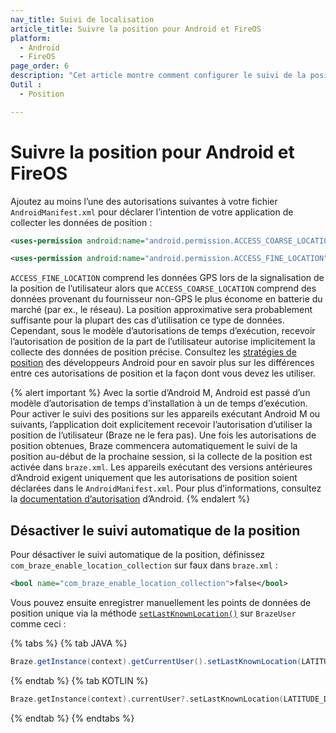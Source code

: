 ```yaml
---
nav_title: Suivi de localisation
article_title: Suivre la position pour Android et FireOS
platform: 
  - Android
  - FireOS
page_order: 6
description: "Cet article montre comment configurer le suivi de la position pour votre application Android ou FireOS."
Outil :
  - Position

---
```


# Suivre la position pour Android et FireOS

Ajoutez au moins l’une des autorisations suivantes à votre fichier `AndroidManifest.xml` pour déclarer l’intention de votre application de collecter les données de position :

```xml
<uses-permission android:name="android.permission.ACCESS_COARSE_LOCATION" />
```
```xml
<uses-permission android:name="android.permission.ACCESS_FINE_LOCATION" />
```

`ACCESS_FINE_LOCATION` comprend les données GPS lors de la signalisation de la position de l’utilisateur alors que `ACCESS_COARSE_LOCATION` comprend des données provenant du fournisseur non-GPS le plus économe en batterie du marché (par ex., le réseau). La position approximative sera probablement suffisante pour la plupart des cas d’utilisation ce type de données. Cependant, sous le modèle d’autorisations de temps d’exécution, recevoir l’autorisation de position de la part de l’utilisateur autorise implicitement la collecte des données de position précise. Consultez les [stratégies de position][1] des développeurs Android pour en savoir plus sur les différences entre ces autorisations de position et la façon dont vous devez les utiliser.

{% alert important %}
Avec la sortie d’Android M, Android est passé d’un modèle d’autorisation de temps d’installation à un de temps d’exécution. Pour activer le suivi des positions sur les appareils exécutant Android M ou suivants, l’application doit explicitement recevoir l’autorisation d’utiliser la position de l’utilisateur (Braze ne le fera pas). Une fois les autorisations de position obtenues, Braze commencera automatiquement le suivi de la position au-début de la prochaine session, si la collecte de la position est activée dans `braze.xml`. Les appareils exécutant des versions antérieures d’Android exigent uniquement que les autorisations de position soient déclarées dans le `AndroidManifest.xml`. Pour plus d’informations, consultez la [documentation d’autorisation](https://developer.android.com/training/permissions/index.html) d’Android.
{% endalert %}

## Désactiver le suivi automatique de la position

Pour désactiver le suivi automatique de la position, définissez `com_braze_enable_location_collection` sur faux dans `braze.xml` :

```xml
<bool name="com_braze_enable_location_collection">false</bool>
```

Vous pouvez ensuite enregistrer manuellement les points de données de position unique via la méthode [`setLastKnownLocation()`][4] sur `BrazeUser` comme ceci :

{% tabs %}
{% tab JAVA %}

```java
Braze.getInstance(context).getCurrentUser().setLastKnownLocation(LATITUDE_DOUBLE_VALUE, LONGITUDE_DOUBLE_VALUE, ALTITUDE_DOUBLE_VALUE, ACCURACY_DOUBLE_VALUE);
```

{% endtab %}
{% tab KOTLIN %}

```kotlin
Braze.getInstance(context).currentUser?.setLastKnownLocation(LATITUDE_DOUBLE_VALUE, LONGITUDE_DOUBLE_VALUE, ALTITUDE_DOUBLE_VALUE, ACCURACY_DOUBLE_VALUE)
```

{% endtab %}
{% endtabs %}

[1]: https://stuff.mit.edu/afs/sipb/project/android/docs/guide/topics/location/strategies.html
[4]: https://appboy.github.io/appboy-android-sdk/kdoc/braze-android-sdk/com.braze/-braze-user/set-last-known-location.html

